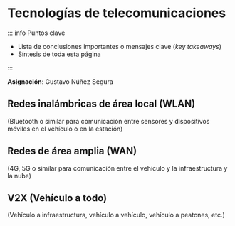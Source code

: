 # Tecnologías de telecomunicaciones

::: info Puntos clave

- Lista de conclusiones importantes o mensajes clave (_key takeaways_)
- Síntesis de toda esta página

:::

**Asignación**: Gustavo Núñez Segura

## Redes inalámbricas de área local (WLAN)

(Bluetooth o similar para comunicación entre sensores y dispositivos móviles en el vehículo o en la estación)

## Redes de área amplia (WAN)

(4G, 5G o similar para comunicación entre el vehículo y la infraestructura y la nube)

## V2X (Vehículo a todo)

(Vehículo a infraestructura, vehículo a vehículo, vehículo a peatones, etc.)
